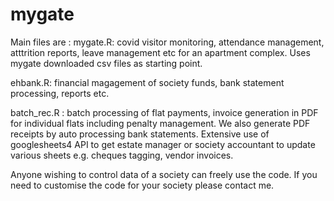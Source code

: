 # mygate
Main files are :
mygate.R: covid visitor monitoring, attendance management, atttrition reports, leave management etc for an apartment complex. Uses mygate downloaded csv files as starting point.

ehbank.R: financial magagement of society funds, bank statement processing, reports etc.

batch_rec.R : batch processing of flat payments, invoice generation in PDF for individual flats including penalty management. We also generate PDF receipts by auto processing bank statements. Extensive use of googlesheets4 API to get estate manager or society accountant to update various sheets e.g. cheques tagging, vendor invoices.

Anyone wishing to control data of a society can freely use the code. If you need to customise the code for your society please contact me.


